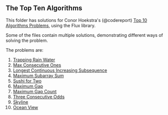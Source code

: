 
## The Top Ten Algorithms ##

This folder has solutions for Conor Hoekstra's (@codereport) [Top 10 Algorithms Problems](https://github.com/codereport/top10), using the Flux library.

Some of the files contain multiple solutions, demonstrating different ways of solving the problem.

The problems are:

1. [Trapping Rain Water](https://leetcode.com/problems/trapping-rain-water/)
2. [Max Consecutive Ones](https://leetcode.com/problems/max-consecutive-ones/)
3. [Longest Continuous Increasing Subsequence](https://leetcode.com/problems/longest-continuous-increasing-subsequence/)
4. [Maximum Subarray Sum](https://leetcode.com/problems/maximum-subarray/)
5. [Sushi for Two](https://codeforces.com/contest/1138/problem/A)
6. [Maximum Gap](https://leetcode.com/problems/maximum-gap/)
7. [Maximum Gap Count](https://theweeklychallenge.org/blog/perl-weekly-challenge-198/)
8. [Three Consecutive Odds](https://leetcode.com/problems/three-consecutive-odds/)
9. [Skyline](https://youtu.be/6AWSPC6qQB4?t=560)
10. [Ocean View](https://leetcode.ca/all/1762.html)


